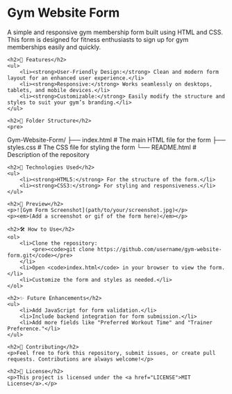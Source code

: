 <h1>Gym Website Form</h1>
    <p>A simple and responsive gym membership form built using HTML and CSS. This form is designed for fitness enthusiasts to sign up for gym memberships easily and quickly.</p>
    
    <h2>🚀 Features</h2>
    <ul>
        <li><strong>User-Friendly Design:</strong> Clean and modern form layout for an enhanced user experience.</li>
        <li><strong>Responsive:</strong> Works seamlessly on desktops, tablets, and mobile devices.</li>
        <li><strong>Customizable:</strong> Easily modify the structure and styles to suit your gym’s branding.</li>
    </ul>
    
    <h2>📁 Folder Structure</h2>
    <pre>
Gym-Website-Form/
├── index.html   # The main HTML file for the form
├── styles.css   # The CSS file for styling the form
└── README.html  # Description of the repository
    </pre>
    
    <h2>🌟 Technologies Used</h2>
    <ul>
        <li><strong>HTML5:</strong> For the structure of the form.</li>
        <li><strong>CSS3:</strong> For styling and responsiveness.</li>
    </ul>
    
    <h2>📸 Preview</h2>
    <p>![Gym Form Screenshot](path/to/your/screenshot.jpg)</p>
    <p><em>(Add a screenshot or gif of the form here)</em></p>
    
    <h2>🛠️ How to Use</h2>
    <ol>
        <li>Clone the repository:
            <pre><code>git clone https://github.com/username/gym-website-form.git</code></pre>
        </li>
        <li>Open <code>index.html</code> in your browser to view the form.</li>
        <li>Customize the form and styles as needed.</li>
    </ol>
    
    <h2>✨ Future Enhancements</h2>
    <ul>
        <li>Add JavaScript for form validation.</li>
        <li>Include backend integration for form submission.</li>
        <li>Add more fields like "Preferred Workout Time" and "Trainer Preference."</li>
    </ul>
    
    <h2>🤝 Contributing</h2>
    <p>Feel free to fork this repository, submit issues, or create pull requests. Contributions are always welcome!</p>
    
    <h2>📜 License</h2>
    <p>This project is licensed under the <a href="LICENSE">MIT License</a>.</p>
